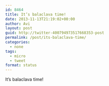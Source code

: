 ```yaml
---
id: 8464
title: It’s balaclava time!
date: 2013-11-13T21:19:02+00:00
author: Avi
layout: post
guid: http://twitter-400794973517668353-post
permalink: /post/its-balaclava-time/
categories:
  - none
tags:
  - micro
  - tweet
format: status
---
```

It’s balaclava time!
